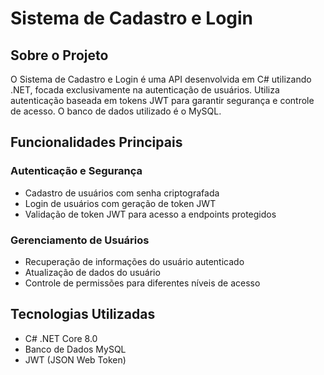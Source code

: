 # Sistema de Cadastro e Login

## Sobre o Projeto
O Sistema de Cadastro e Login é uma API desenvolvida em C# utilizando .NET, focada exclusivamente na autenticação de usuários. Utiliza autenticação baseada em tokens JWT para garantir segurança e controle de acesso. O banco de dados utilizado é o MySQL.

## Funcionalidades Principais

### Autenticação e Segurança
- Cadastro de usuários com senha criptografada
- Login de usuários com geração de token JWT
- Validação de token JWT para acesso a endpoints protegidos

### Gerenciamento de Usuários
- Recuperação de informações do usuário autenticado
- Atualização de dados do usuário
- Controle de permissões para diferentes níveis de acesso

## Tecnologias Utilizadas
- C# .NET Core 8.0
- Banco de Dados MySQL
- JWT (JSON Web Token)
